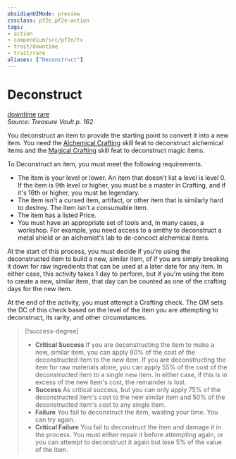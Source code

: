 ```yaml
---
obsidianUIMode: preview
cssclass: pf2e,pf2e-action
tags:
- action
- compendium/src/pf2e/tv
- trait/downtime
- trait/rare
aliases: ["Deconstruct"]
---
```

# Deconstruct
[downtime](downtime.md "Downtime Action & Ability Trait")  [rare](rare.md "Rare Rarity Trait")  
*Source: Treasure Vault p. 162*  


You deconstruct an item to provide the starting point to convert it into a new item. You need the [Alchemical Crafting](alchemical-crafting.md) skill feat to deconstruct alchemical items and the [Magical Crafting](magical-crafting.md) skill feat to deconstruct magic items.

To Deconstruct an item, you must meet the following requirements.

- The item is your level or lower. An item that doesn't list a level is level 0. If the item is 9th level or higher, you must be a master in Crafting, and if it's 16th or higher, you must be legendary. 
- The item isn't a cursed item, artifact, or other item that is similarly hard to destroy. The item isn't a consumable item. 
- The item has a listed Price. 
- You must have an appropriate set of tools and, in many cases, a workshop. For example, you need access to a smithy to deconstruct a metal shield or an alchemist's lab to de-concoct alchemical items.

At the start of this process, you must decide if you're using the deconstructed item to build a new, similar item, of if you are simply breaking it down for raw ingredients that can be used at a later date for any item. In either case, this activity takes 1 day to perform, but if you're using the item to create a new, similar item, that day can be counted as one of the crafting days for the new item.

At the end of the activity, you must attempt a Crafting check. The GM sets the DC of this check based on the level of the item you are attempting to deconstruct, its rarity, and other circumstances.

> [!success-degree] 
> - **Critical Success** If you are deconstructing the item to make a new, similar item, you can apply 80% of the cost of the deconstructed item to the new item. If you are deconstructing the item for raw materials alone, you can apply 55% of the cost of the deconstructed item to a single new item. In either case, if this is in excess of the new item's cost, the remainder is lost. 
> - **Success** As critical success, but you can only apply 75% of the deconstructed item's cost to the new similar item and 50% of the deconstructed item's cost to any single item. 
> - **Failure** You fail to deconstruct the item, wasting your time. You can try again. 
> - **Critical Failure** You fail to deconstruct the item and damage it in the process. You must either repair it before attempting again, or you can attempt to deconstruct it again but lose 5% of the value of the item.
